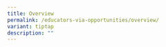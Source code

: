```yaml
---
title: Overview
permalink: /educators-via-opportunities/overview/
variant: tiptap
description: ""
---
```

